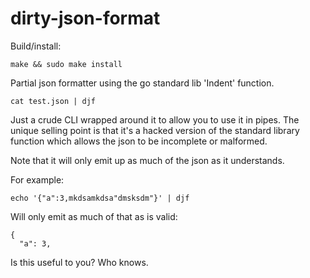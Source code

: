 # dirty-json-format

Build/install:

    make && sudo make install

Partial json formatter using the go standard lib 'Indent' function.

    cat test.json | djf

Just a crude CLI wrapped around it to allow you to use it in pipes.  The unique
selling point is that it's a hacked version of the standard library function
which allows the json to be incomplete or malformed.

Note that it will only emit up as much of the json as it understands.

For example:

    echo '{"a":3,mkdsamkdsa"dmsksdm"}' | djf

Will only emit as much of that as is valid:

    {
      "a": 3,

Is this useful to you?  Who knows.
